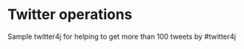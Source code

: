 Twitter operations
================


Sample twitter4j for helping to get more than 100 tweets by #twitter4j


